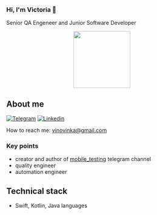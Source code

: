 ### Hi, I'm Victoria 👋

Senior QA Engeneer and 
Junior Software Developer

<p align='center'>
   <a href="https://github.com/vinovinka/github-readme-stats">
       <img height=150 src="https://github-readme-stats.vercel.app/api/top-langs/?username=vinovinka&layout=compact"/></a>
</p>

## About me

[![Telegram](https://img.shields.io/badge/Telegram-2CA5E0?style=for-the-badge&logo=telegram&logoColor=white)](https://t.me/vinovinka)
[![Linkedin](https://img.shields.io/badge/LinkedIn-0077B5?style=for-the-badge&logo=linkedin&logoColor=white)](https://linkedin.com/in/victoria-vinogradova-b4075a193)

How to reach me: vinovinka@gmail.com

### Key points
- creator and author of [mobile_testing](https://t.me/mobile_testing) telegram channel
- quality engineer
- automation engineer 

## Technical stack
- Swift, Kotlin, Java languages

<!-- <div align="center" style="margin: 40px 0">
   <a href="https://github.com/vinovinka/github-profile-views-counter">
       <img width="100px" src="https://komarev.com/ghpvc/?username=vinovinka&color=DE002D">
   </a>
</div> -->
